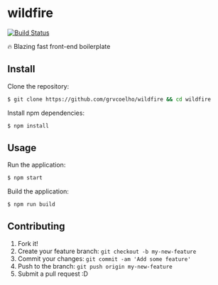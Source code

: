 # wildfire
[![Build Status](https://travis-ci.org/grvcoelho/wildfire.svg?branch=master)](https://travis-ci.org/grvcoelho/wildfire)

:fire: Blazing fast front-end boilerplate

## Install

Clone the repository:

```sh
$ git clone https://github.com/grvcoelho/wildfire && cd wildfire
```

Install npm dependencies:

```sh
$ npm install
```

## Usage

Run the application:

```sh
$ npm start
```

Build the application:

```sh
$ npm run build
```

## Contributing

1. Fork it!
2. Create your feature branch: `git checkout -b my-new-feature`
3. Commit your changes: `git commit -am 'Add some feature'`
4. Push to the branch: `git push origin my-new-feature`
5. Submit a pull request :D
